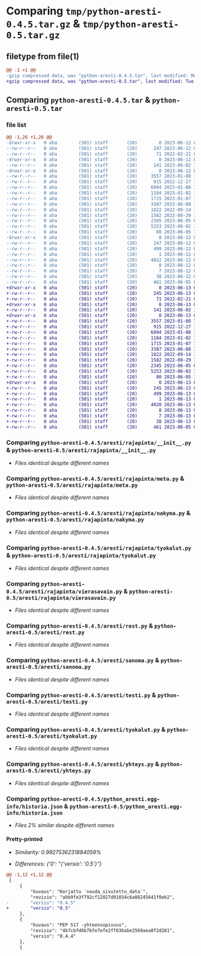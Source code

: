 # Comparing `tmp/python-aresti-0.4.5.tar.gz` & `tmp/python-aresti-0.5.tar.gz`

## filetype from file(1)

```diff
@@ -1 +1 @@
-gzip compressed data, was "python-aresti-0.4.5.tar", last modified: Mon Jun 12 06:14:48 2023, max compression
+gzip compressed data, was "python-aresti-0.5.tar", last modified: Tue Jun 13 09:27:30 2023, max compression
```

## Comparing `python-aresti-0.4.5.tar` & `python-aresti-0.5.tar`

### file list

```diff
@@ -1,26 +1,26 @@
-drwxr-xr-x   0 aha        (501) staff       (20)        0 2023-06-12 06:14:48.511728 python-aresti-0.4.5/
--rw-r--r--   0 aha        (501) staff       (20)      247 2023-06-12 06:14:48.511541 python-aresti-0.4.5/PKG-INFO
--rw-r--r--   0 aha        (501) staff       (20)       71 2022-02-21 07:37:57.000000 python-aresti-0.4.5/README.md
-drwxr-xr-x   0 aha        (501) staff       (20)        0 2023-06-12 06:14:48.508499 python-aresti-0.4.5/aresti/
--rw-r--r--   0 aha        (501) staff       (20)      141 2023-06-02 11:14:09.000000 python-aresti-0.4.5/aresti/__init__.py
-drwxr-xr-x   0 aha        (501) staff       (20)        0 2023-06-12 06:14:48.509999 python-aresti-0.4.5/aresti/rajapinta/
--rw-r--r--   0 aha        (501) staff       (20)     3557 2023-01-08 12:22:04.000000 python-aresti-0.4.5/aresti/rajapinta/__init__.py
--rw-r--r--   0 aha        (501) staff       (20)      915 2022-12-27 18:18:56.000000 python-aresti-0.4.5/aresti/rajapinta/meta.py
--rw-r--r--   0 aha        (501) staff       (20)     6094 2023-01-08 12:22:55.000000 python-aresti-0.4.5/aresti/rajapinta/nakyma.py
--rw-r--r--   0 aha        (501) staff       (20)     1184 2023-01-02 14:19:10.000000 python-aresti-0.4.5/aresti/rajapinta/tyokalut.py
--rw-r--r--   0 aha        (501) staff       (20)     1715 2023-01-07 19:04:34.000000 python-aresti-0.4.5/aresti/rajapinta/vierasavain.py
--rw-r--r--   0 aha        (501) staff       (20)     3387 2023-06-08 10:10:22.000000 python-aresti-0.4.5/aresti/rest.py
--rw-r--r--   0 aha        (501) staff       (20)     1822 2022-09-14 10:13:57.000000 python-aresti-0.4.5/aresti/sanoma.py
--rw-r--r--   0 aha        (501) staff       (20)     1582 2022-08-29 18:09:52.000000 python-aresti-0.4.5/aresti/testi.py
--rw-r--r--   0 aha        (501) staff       (20)     2345 2023-06-05 08:50:11.000000 python-aresti-0.4.5/aresti/tyokalut.py
--rw-r--r--   0 aha        (501) staff       (20)     5253 2023-06-02 11:25:21.000000 python-aresti-0.4.5/aresti/yhteys.py
--rw-r--r--   0 aha        (501) staff       (20)       80 2023-06-05 11:17:11.000000 python-aresti-0.4.5/pyproject.toml
-drwxr-xr-x   0 aha        (501) staff       (20)        0 2023-06-12 06:14:48.511321 python-aresti-0.4.5/python_aresti.egg-info/
--rw-r--r--   0 aha        (501) staff       (20)      247 2023-06-12 06:14:48.000000 python-aresti-0.4.5/python_aresti.egg-info/PKG-INFO
--rw-r--r--   0 aha        (501) staff       (20)      499 2023-06-12 06:14:48.000000 python-aresti-0.4.5/python_aresti.egg-info/SOURCES.txt
--rw-r--r--   0 aha        (501) staff       (20)        1 2023-06-12 06:14:48.000000 python-aresti-0.4.5/python_aresti.egg-info/dependency_links.txt
--rw-r--r--   0 aha        (501) staff       (20)     4022 2023-06-12 06:14:48.000000 python-aresti-0.4.5/python_aresti.egg-info/historia.json
--rw-r--r--   0 aha        (501) staff       (20)        8 2023-06-12 06:14:48.000000 python-aresti-0.4.5/python_aresti.egg-info/requires.txt
--rw-r--r--   0 aha        (501) staff       (20)        7 2023-06-12 06:14:48.000000 python-aresti-0.4.5/python_aresti.egg-info/top_level.txt
--rw-r--r--   0 aha        (501) staff       (20)       38 2023-06-12 06:14:48.511769 python-aresti-0.4.5/setup.cfg
--rw-r--r--   0 aha        (501) staff       (20)      461 2023-06-05 07:39:26.000000 python-aresti-0.4.5/setup.py
+drwxr-xr-x   0 aha        (501) staff       (20)        0 2023-06-13 09:27:30.502029 python-aresti-0.5/
+-rw-r--r--   0 aha        (501) staff       (20)      245 2023-06-13 09:27:30.501866 python-aresti-0.5/PKG-INFO
+-rw-r--r--   0 aha        (501) staff       (20)       71 2022-02-21 07:37:57.000000 python-aresti-0.5/README.md
+drwxr-xr-x   0 aha        (501) staff       (20)        0 2023-06-13 09:27:30.498959 python-aresti-0.5/aresti/
+-rw-r--r--   0 aha        (501) staff       (20)      141 2023-06-02 11:14:09.000000 python-aresti-0.5/aresti/__init__.py
+drwxr-xr-x   0 aha        (501) staff       (20)        0 2023-06-13 09:27:30.500658 python-aresti-0.5/aresti/rajapinta/
+-rw-r--r--   0 aha        (501) staff       (20)     3557 2023-01-08 12:22:04.000000 python-aresti-0.5/aresti/rajapinta/__init__.py
+-rw-r--r--   0 aha        (501) staff       (20)      915 2022-12-27 18:18:56.000000 python-aresti-0.5/aresti/rajapinta/meta.py
+-rw-r--r--   0 aha        (501) staff       (20)     6094 2023-01-08 12:22:55.000000 python-aresti-0.5/aresti/rajapinta/nakyma.py
+-rw-r--r--   0 aha        (501) staff       (20)     1184 2023-01-02 14:19:10.000000 python-aresti-0.5/aresti/rajapinta/tyokalut.py
+-rw-r--r--   0 aha        (501) staff       (20)     1715 2023-01-07 19:04:34.000000 python-aresti-0.5/aresti/rajapinta/vierasavain.py
+-rw-r--r--   0 aha        (501) staff       (20)     3387 2023-06-08 10:10:22.000000 python-aresti-0.5/aresti/rest.py
+-rw-r--r--   0 aha        (501) staff       (20)     1822 2022-09-14 10:13:57.000000 python-aresti-0.5/aresti/sanoma.py
+-rw-r--r--   0 aha        (501) staff       (20)     1582 2022-08-29 18:09:52.000000 python-aresti-0.5/aresti/testi.py
+-rw-r--r--   0 aha        (501) staff       (20)     2345 2023-06-05 08:50:11.000000 python-aresti-0.5/aresti/tyokalut.py
+-rw-r--r--   0 aha        (501) staff       (20)     5253 2023-06-02 11:25:21.000000 python-aresti-0.5/aresti/yhteys.py
+-rw-r--r--   0 aha        (501) staff       (20)       80 2023-06-05 11:17:11.000000 python-aresti-0.5/pyproject.toml
+drwxr-xr-x   0 aha        (501) staff       (20)        0 2023-06-13 09:27:30.501690 python-aresti-0.5/python_aresti.egg-info/
+-rw-r--r--   0 aha        (501) staff       (20)      245 2023-06-13 09:27:30.000000 python-aresti-0.5/python_aresti.egg-info/PKG-INFO
+-rw-r--r--   0 aha        (501) staff       (20)      499 2023-06-13 09:27:30.000000 python-aresti-0.5/python_aresti.egg-info/SOURCES.txt
+-rw-r--r--   0 aha        (501) staff       (20)        1 2023-06-13 09:27:30.000000 python-aresti-0.5/python_aresti.egg-info/dependency_links.txt
+-rw-r--r--   0 aha        (501) staff       (20)     4020 2023-06-13 09:27:30.000000 python-aresti-0.5/python_aresti.egg-info/historia.json
+-rw-r--r--   0 aha        (501) staff       (20)        8 2023-06-13 09:27:30.000000 python-aresti-0.5/python_aresti.egg-info/requires.txt
+-rw-r--r--   0 aha        (501) staff       (20)        7 2023-06-13 09:27:30.000000 python-aresti-0.5/python_aresti.egg-info/top_level.txt
+-rw-r--r--   0 aha        (501) staff       (20)       38 2023-06-13 09:27:30.502082 python-aresti-0.5/setup.cfg
+-rw-r--r--   0 aha        (501) staff       (20)      461 2023-06-05 07:39:26.000000 python-aresti-0.5/setup.py
```

### Comparing `python-aresti-0.4.5/aresti/rajapinta/__init__.py` & `python-aresti-0.5/aresti/rajapinta/__init__.py`

 * *Files identical despite different names*

### Comparing `python-aresti-0.4.5/aresti/rajapinta/meta.py` & `python-aresti-0.5/aresti/rajapinta/meta.py`

 * *Files identical despite different names*

### Comparing `python-aresti-0.4.5/aresti/rajapinta/nakyma.py` & `python-aresti-0.5/aresti/rajapinta/nakyma.py`

 * *Files identical despite different names*

### Comparing `python-aresti-0.4.5/aresti/rajapinta/tyokalut.py` & `python-aresti-0.5/aresti/rajapinta/tyokalut.py`

 * *Files identical despite different names*

### Comparing `python-aresti-0.4.5/aresti/rajapinta/vierasavain.py` & `python-aresti-0.5/aresti/rajapinta/vierasavain.py`

 * *Files identical despite different names*

### Comparing `python-aresti-0.4.5/aresti/rest.py` & `python-aresti-0.5/aresti/rest.py`

 * *Files identical despite different names*

### Comparing `python-aresti-0.4.5/aresti/sanoma.py` & `python-aresti-0.5/aresti/sanoma.py`

 * *Files identical despite different names*

### Comparing `python-aresti-0.4.5/aresti/testi.py` & `python-aresti-0.5/aresti/testi.py`

 * *Files identical despite different names*

### Comparing `python-aresti-0.4.5/aresti/tyokalut.py` & `python-aresti-0.5/aresti/tyokalut.py`

 * *Files identical despite different names*

### Comparing `python-aresti-0.4.5/aresti/yhteys.py` & `python-aresti-0.5/aresti/yhteys.py`

 * *Files identical despite different names*

### Comparing `python-aresti-0.4.5/python_aresti.egg-info/historia.json` & `python-aresti-0.5/python_aresti.egg-info/historia.json`

 * *Files 2% similar despite different names*

#### Pretty-printed

 * *Similarity: 0.9927536231884059%*

 * *Differences: {'0': "{'versio': '0.5'}"}*

```diff
@@ -1,12 +1,12 @@
 [
     {
         "kuvaus": "Korjattu `nouda_sivutettu_data`",
         "revisio": "abb9fe3f792cf12027d91034c6a08245641f0eb2",
-        "versio": "0.4.5"
+        "versio": "0.5"
     },
     {
         "kuvaus": "PEP 517 -yhteensopivuus",
         "revisio": "4b7cbfd6b7bfe7efe2ff036abe2569aea0f2d281",
         "versio": "0.4.4"
     },
     {
```

